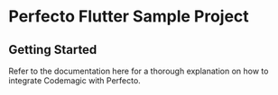 # Perfecto Flutter Sample Project

## Getting Started

Refer to the documentation here for a thorough explanation on how to integrate Codemagic with Perfecto.
